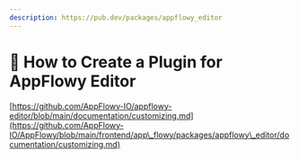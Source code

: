 ```yaml
---
description: https://pub.dev/packages/appflowy_editor
---
```


# 🧩 How to Create a Plugin for AppFlowy Editor

[https://github.com/AppFlowy-IO/appflowy-editor/blob/main/documentation/customizing.md](https://github.com/AppFlowy-IO/AppFlowy/blob/main/frontend/app\_flowy/packages/appflowy\_editor/documentation/customizing.md)
